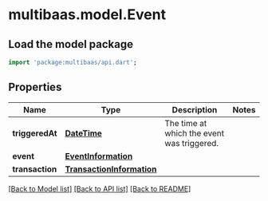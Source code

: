 # multibaas.model.Event

## Load the model package
```dart
import 'package:multibaas/api.dart';
```

## Properties
Name | Type | Description | Notes
------------ | ------------- | ------------- | -------------
**triggeredAt** | [**DateTime**](DateTime.md) | The time at which the event was triggered. | 
**event** | [**EventInformation**](EventInformation.md) |  | 
**transaction** | [**TransactionInformation**](TransactionInformation.md) |  | 

[[Back to Model list]](../README.md#documentation-for-models) [[Back to API list]](../README.md#documentation-for-api-endpoints) [[Back to README]](../README.md)


